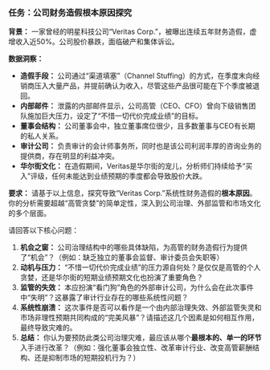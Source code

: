 ### 任务：公司财务造假根本原因探究

**背景：**
一家曾经的明星科技公司“Veritas Corp.”，被曝出连续五年财务造假，虚增收入近50%。公司股价暴跌，面临破产和集体诉讼。

**数据洞察：**
*   **造假手段：** 公司通过“渠道填塞”（Channel Stuffing）的方式，在季度末向经销商压入大量产品，并提前确认为收入，尽管这些产品很可能在下个季度被退回。
*   **内部邮件：** 泄露的内部邮件显示，公司高管（CEO、CFO）曾向下级销售团队施加巨大压力，设定了“不惜一切代价完成业绩”的目标。
*   **董事会结构：** 公司董事会中，独立董事席位很少，且多数董事与CEO有长期的私人关系。
*   **审计公司：** 负责审计的会计师事务所，同时也是该公司利润丰厚的咨询业务的提供商，存在明显的利益冲突。
*   **华尔街文化：** 在造假期间，Veritas是华尔街的宠儿，分析师们持续给予“买入”评级，任何未能达到业绩预期的季度都会导致股价大跌。

**要求：**
请基于以上信息，探究导致“Veritas Corp.”系统性财务造假的**根本原因**。你的分析需要超越“高管贪婪”的简单定性，深入到公司治理、外部监管和市场文化的多个层面。

请回答以下核心问题：
1.  **机会之窗：** 公司治理结构中的哪些具体缺陷，为高管的财务造假行为提供了“机会”？（例如：缺乏独立的董事会监督、审计委员会失职等）
2.  **动机与压力：** “不惜一切代价完成业绩”的压力源自何处？是仅仅是高管的个人贪婪，还是华尔街的短期业绩预期文化也扮演了重要角色？
3.  **监管的失效：** 本应扮演“看门狗”角色的外部审计公司，为什么会在此次事件中“失明”？这暴露了审计行业存在的哪些系统性问题？
4.  **系统性崩溃：** 这次事件是否可以看作是一个由内部治理失效、外部监管失灵和市场非理性预期共同构成的“完美风暴”？请描述这几个因素是如何相互作用，最终导致灾难的。
5.  **总结：** 你认为要预防此类公司治理灾难，最应该从哪个**最根本的、单一的环节**入手进行改革？（例如：强化董事会独立性、改革审计行业、改变高管薪酬结构、还是抑制市场的短期投机行为？）